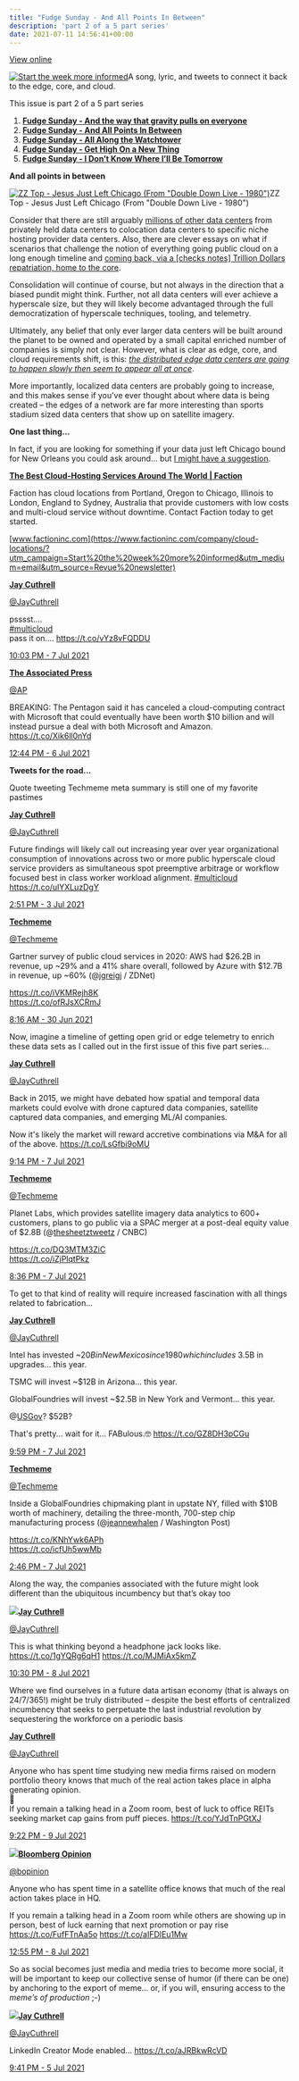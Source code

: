 ```yaml
---
title: "Fudge Sunday - And All Points In Between"
description: 'part 2 of a 5 part series'
date: 2021-07-11 14:56:41+00:00
---
```


[View online](https://sunday.fudge.org/issues/fudge-sunday-and-all-points-in-between-679406?utm_campaign=Issue&utm_content=view_in_browser&utm_medium=email&utm_source=Start+the+week+more+informed)

[![Start the week more informed](https://cuthrell.com/favicon.png "Start the week more informed")](https://cuthrell.com/favicon.png)A song, lyric, and tweets to connect it back to the edge, core, and cloud.

This issue is part 2 of a 5 part series

1. **[Fudge Sunday - And the way that gravity pulls on everyone](https://sunday.fudge.org/issues/fudge-sunday-and-the-way-that-gravity-pulls-on-everyone-673047?utm_campaign=Start%20the%20week%20more%20informed&utm_medium=email&utm_source=Revue%20newsletter)**
2. **[Fudge Sunday - And All Points In Between](https://sunday.fudge.org/issues/fudge-sunday-and-all-points-in-between-679406?utm_campaign=Start%20the%20week%20more%20informed&utm_medium=email&utm_source=Revue%20newsletter)**
3. **[Fudge Sunday - All Along the Watchtower](https://sunday.fudge.org/issues/fudge-sunday-all-along-the-watchtower-679407?utm_campaign=Start%20the%20week%20more%20informed&utm_medium=email&utm_source=Revue%20newsletter)**
4. **[Fudge Sunday - Get High On a New Thing](https://sunday.fudge.org/issues/fudge-sunday-get-high-on-a-new-thing-679408?utm_campaign=Start%20the%20week%20more%20informed&utm_medium=email&utm_source=Revue%20newsletter)**
5. **[Fudge Sunday - I Don’t Know Where I’ll Be Tomorrow](https://sunday.fudge.org/issues/fudge-sunday-i-don-t-know-where-i-ll-be-tomorrow-679416?utm_campaign=Start%20the%20week%20more%20informed&utm_medium=email&utm_source=Revue%20newsletter)**

 **And all points in between**

[![ZZ Top - Jesus Just Left Chicago (From "Double Down Live - 1980")](https://cuthrell.com/favicon.png "ZZ Top - Jesus Just Left Chicago (From \"Double Down Live - 1980\")")](https://cuthrell.com/favicon.png)ZZ Top - Jesus Just Left Chicago (From "Double Down Live - 1980")

Consider that there are still arguably [millions of other data centers](https://www.statista.com/statistics/500458/worldwide-datacenter-and-it-sites/?utm_campaign=Start%20the%20week%20more%20informed&utm_medium=email&utm_source=Revue%20newsletter) from privately held data centers to colocation data centers to specific niche hosting provider data centers. Also, there are clever essays on what if scenarios that challenge the notion of everything going public cloud on a long enough timeline and [coming back, via a [checks notes] Trillion Dollars repatriation, home to the core](https://a16z.com/2021/05/27/cost-of-cloud-paradox-market-cap-cloud-lifecycle-scale-growth-repatriation-optimization/?utm_campaign=Start%20the%20week%20more%20informed&utm_medium=email&utm_source=Revue%20newsletter).

Consolidation will continue of course, but not always in the direction that a biased pundit might think. Further, not all data centers will ever achieve a hyperscale size, but they will likely become advantaged through the full democratization of hyperscale techniques, tooling, and telemetry.

Ultimately, any belief that only ever larger data centers will be built around the planet to be owned and operated by a small capital enriched number of companies is simply not clear. However, what is clear as edge, core, and cloud requirements shift, is this: *[the distributed edge data centers are going to happen slowly then seem to appear all at once](https://www.opengridalliance.org/?utm_campaign=Start%20the%20week%20more%20informed&utm_medium=email&utm_source=Revue%20newsletter)*.

More importantly, localized data centers are probably going to increase, and this makes sense if you’ve ever thought about where data is being created – the edges of a network are far more interesting than sports stadium sized data centers that show up on satellite imagery.

 **One last thing...**

In fact, if you are looking for something if your data just left Chicago bound for New Orleans you could ask around… but [I might have a suggestion](https://www.factioninc.com/request-quote/?utm_campaign=Start%20the%20week%20more%20informed&utm_medium=email&utm_source=Revue%20newsletter).

**[The Best Cloud-Hosting Services Around The World | Faction](https://www.factioninc.com/company/cloud-locations/?utm_campaign=Start%20the%20week%20more%20informed&utm_medium=email&utm_source=Revue%20newsletter)**

Faction has cloud locations from Portland, Oregon to Chicago, Illinois to London, England to Sydney, Australia that provide customers with low costs and multi-cloud service without downtime. Contact Faction today to get started.

[www.factioninc.com](https://www.factioninc.com/company/cloud-locations/?utm_campaign=Start%20the%20week%20more%20informed&utm_medium=email&utm_source=Revue%20newsletter)

**[Jay Cuthrell](https://web.archive.org/web/20230000000000*/https://twitter.com/jaycuthrell/status/1412955368444018692)**

[@JayCuthrell](https://web.archive.org/web/20230000000000*/https://twitter.com/jaycuthrell/status/1412955368444018692)

psssst....   
[#multicloud](https://twitter.com/search?q=%23multicloud "#multicloud")   
pass it on.... <https://t.co/vYz8vFQDDU>

[10:03 PM - 7 Jul 2021](https://web.archive.org/web/20230000000000*/https://twitter.com/jaycuthrell/status/1412955368444018692)

**[The Associated Press](https://twitter.com/AP/status/1412452378041892871)**

[@AP](https://twitter.com/AP/status/1412452378041892871)

BREAKING: The Pentagon said it has canceled a cloud-computing contract with Microsoft that could eventually have been worth $10 billion and will instead pursue a deal with both Microsoft and Amazon. <https://t.co/Xik6ll0nYd>

[12:44 PM - 6 Jul 2021](https://twitter.com/AP/status/1412452378041892871)

 **Tweets for the road...**

Quote tweeting Techmeme meta summary is still one of my favorite pastimes

**[Jay Cuthrell](https://web.archive.org/web/20230000000000*/https://twitter.com/jaycuthrell/status/1410274799423832065)**

[@JayCuthrell](https://web.archive.org/web/20230000000000*/https://twitter.com/jaycuthrell/status/1410274799423832065)

Future findings will likely call out increasing year over year organizational consumption of innovations across two or more public hyperscale cloud service providers as simultaneous spot preemptive arbitrage or workflow focused best in class worker workload alignment. [#multicloud](https://twitter.com/search?q=%23multicloud "#multicloud") <https://t.co/ulYXLuzDgY>

 [2:51 PM - 3 Jul 2021](https://web.archive.org/web/20230000000000*/https://twitter.com/jaycuthrell/status/1410274799423832065)

**[Techmeme](https://twitter.com/Techmeme/status/1410210561430724613)**

[@Techmeme](https://twitter.com/Techmeme/status/1410210561430724613)

Gartner survey of public cloud services in 2020: AWS had $26.2B in revenue, up ~29% and a 41% share overall, followed by Azure with $12.7B in revenue, up ~60% (@[jgreigj](https://twitter.com/jgreigj) / ZDNet)  
  
<https://t.co/iVKMRejh8K>  
<https://t.co/ofRJsXCRmJ>

 [8:16 AM - 30 Jun 2021](https://twitter.com/Techmeme/status/1410210561430724613)

Now, imagine a timeline of getting open grid or edge telemetry to enrich these data sets as I called out in the first issue of this five part series…

**[Jay Cuthrell](https://web.archive.org/web/20230000000000*/https://twitter.com/jaycuthrell/status/1412943255365378054)**

[@JayCuthrell](https://web.archive.org/web/20230000000000*/https://twitter.com/jaycuthrell/status/1412943255365378054)

Back in 2015, we might have debated how spatial and temporal data markets could evolve with drone captured data companies, satellite captured data companies, and emerging ML/AI companies.  
  
Now it's likely the market will reward accretive combinations via M&A for all of the above. <https://t.co/LsGfbi9oMU>

 [9:14 PM - 7 Jul 2021](https://web.archive.org/web/20230000000000*/https://twitter.com/jaycuthrell/status/1412943255365378054)

**[Techmeme](https://twitter.com/Techmeme/status/1412933527679553538)**

[@Techmeme](https://twitter.com/Techmeme/status/1412933527679553538)

Planet Labs, which provides satellite imagery data analytics to 600+ customers, plans to go public via a SPAC merger at a post-deal equity value of $2.8B (@[thesheetztweetz](https://twitter.com/thesheetztweetz) / CNBC)  
  
<https://t.co/DQ3MTM3ZiC>  
<https://t.co/iZjPlqtPkz>

 [8:36 PM - 7 Jul 2021](https://twitter.com/Techmeme/status/1412933527679553538)

To get to that kind of reality will require increased fascination with all things related to fabrication…

**[Jay Cuthrell](https://web.archive.org/web/20230000000000*/https://twitter.com/jaycuthrell/status/1412954457579704320)**

[@JayCuthrell](https://web.archive.org/web/20230000000000*/https://twitter.com/jaycuthrell/status/1412954457579704320)

Intel has invested ~$20B in New Mexico since 1980 which includes ~$3.5B in upgrades... this year.  
  
TSMC will invest ~$12B in Arizona... this year.  
  
GlobalFoundries will invest ~$2.5B in New York and Vermont... this year.  
  
@[USGov](https://twitter.com/USGov)? $52B?  
  
That's pretty... wait for it... FABulous.🤓 <https://t.co/GZ8DH3pCGu>

 [9:59 PM - 7 Jul 2021](https://web.archive.org/web/20230000000000*/https://twitter.com/jaycuthrell/status/1412954457579704320)

**[Techmeme](https://twitter.com/Techmeme/status/1412845597380407297)**

[@Techmeme](https://twitter.com/Techmeme/status/1412845597380407297)

Inside a GlobalFoundries chipmaking plant in upstate NY, filled with $10B worth of machinery, detailing the three-month, 700-step chip manufacturing process (@[jeannewhalen](https://twitter.com/jeannewhalen) / Washington Post)  
  
<https://t.co/KNhYwk6APh>  
<https://t.co/icfUh5wwMb>

 [2:46 PM - 7 Jul 2021](https://twitter.com/Techmeme/status/1412845597380407297)

Along the way, the companies associated with the future might look different than the ubiquitous incumbency but that’s okay too

[![](https://cuthrell.com/favicon.png)](https://cuthrell.com/favicon.png)**[Jay Cuthrell](https://web.archive.org/web/20230000000000*/https://twitter.com/jaycuthrell/status/1413324739536474112)**

[@JayCuthrell](https://web.archive.org/web/20230000000000*/https://twitter.com/jaycuthrell/status/1413324739536474112)

This is what thinking beyond a headphone jack looks like. <https://t.co/1gYQRg6qH1> <https://t.co/MJMiAx5kmZ>

[10:30 PM - 8 Jul 2021](https://web.archive.org/web/20230000000000*/https://twitter.com/jaycuthrell/status/1413324739536474112)

Where we find ourselves in a future data artisan economy (that is always on 24/7/365!) might be truly distributed – despite the best efforts of centralized incumbency that seeks to perpetuate the last industrial revolution by sequestering the workforce on a periodic basis

**[Jay Cuthrell](https://web.archive.org/web/20230000000000*/https://twitter.com/jaycuthrell/status/1413670026410930181)**

[@JayCuthrell](https://web.archive.org/web/20230000000000*/https://twitter.com/jaycuthrell/status/1413670026410930181)

Anyone who has spent time studying new media firms raised on modern portfolio theory knows that much of the real action takes place in alpha generating opinion.  
🤔  
If you remain a talking head in a Zoom room, best of luck to office REITs seeking market cap gains from puff pieces. <https://t.co/YJdTnPGtXJ>

 [9:22 PM - 9 Jul 2021](https://web.archive.org/web/20230000000000*/https://twitter.com/jaycuthrell/status/1413670026410930181)

[![](https://cuthrell.com/favicon.png)](https://cuthrell.com/favicon.png)**[Bloomberg Opinion](https://twitter.com/bopinion/status/1413179829290209284)**

[@bopinion](https://twitter.com/bopinion/status/1413179829290209284)

Anyone who has spent time in a satellite office knows that much of the real action takes place in HQ.   
  
If you remain a talking head in a Zoom room while others are showing up in person, best of luck earning that next promotion or pay rise <https://t.co/FufFTnAa5o> <https://t.co/aIFDlEu1Mw>

[12:55 PM - 8 Jul 2021](https://twitter.com/bopinion/status/1413179829290209284)

So as social becomes just media and media tries to become more social, it will be important to keep our collective sense of humor (if there can be one) by anchoring to the export of meme… or, if you will, ensuring access to the *meme’s of production* ;-)

[![](https://cuthrell.com/favicon.png)](https://cuthrell.com/favicon.png)**[Jay Cuthrell](https://web.archive.org/web/20230000000000*/https://twitter.com/jaycuthrell/status/1412225048522461185)**

[@JayCuthrell](https://web.archive.org/web/20230000000000*/https://twitter.com/jaycuthrell/status/1412225048522461185)

LinkedIn Creator Mode enabled... <https://t.co/aJRBkwRcVD>

 [9:41 PM - 5 Jul 2021](https://web.archive.org/web/20230000000000*/https://twitter.com/jaycuthrell/status/1412225048522461185)










